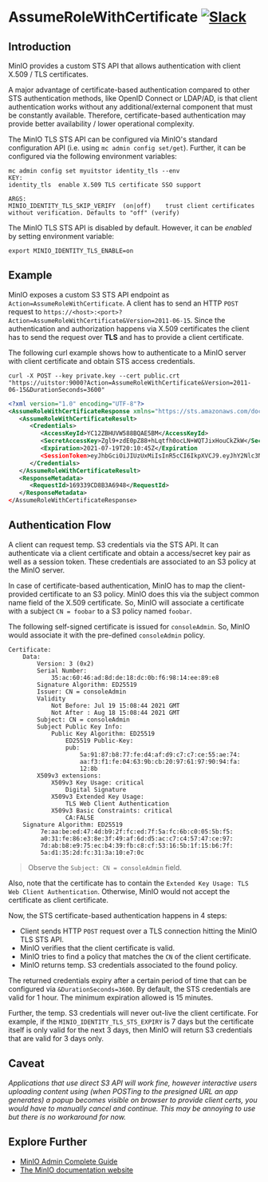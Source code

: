 # AssumeRoleWithCertificate [![Slack](https://slack.min.io/slack?type=svg)](https://slack.min.io)

## Introduction

MinIO provides a custom STS API that allows authentication with client X.509 / TLS certificates.

A major advantage of certificate-based authentication compared to other STS authentication methods, like OpenID Connect or LDAP/AD, is that client authentication works without any additional/external component that must be constantly available. Therefore, certificate-based authentication may provide better availability / lower operational complexity.

The MinIO TLS STS API can be configured via MinIO's standard configuration API (i.e. using `mc admin config set/get`). Further, it can be configured via the following environment variables:

```
mc admin config set myuitstor identity_tls --env
KEY:
identity_tls  enable X.509 TLS certificate SSO support

ARGS:
MINIO_IDENTITY_TLS_SKIP_VERIFY  (on|off)    trust client certificates without verification. Defaults to "off" (verify)
```

The MinIO TLS STS API is disabled by default. However, it can be *enabled* by setting environment variable:

```
export MINIO_IDENTITY_TLS_ENABLE=on
```

## Example

MinIO exposes a custom S3 STS API endpoint as `Action=AssumeRoleWithCertificate`. A client has to send an HTTP `POST` request to `https://<host>:<port>?Action=AssumeRoleWithCertificate&Version=2011-06-15`. Since the authentication and authorization happens via X.509 certificates the client has to send the request over **TLS** and has to provide
a client certificate.

The following curl example shows how to authenticate to a MinIO server with client certificate and obtain STS access credentials.

```curl
curl -X POST --key private.key --cert public.crt "https://uitstor:9000?Action=AssumeRoleWithCertificate&Version=2011-06-15&DurationSeconds=3600"
```

```xml
<?xml version="1.0" encoding="UTF-8"?>
<AssumeRoleWithCertificateResponse xmlns="https://sts.amazonaws.com/doc/2011-06-15/">
   <AssumeRoleWithCertificateResult>
      <Credentials>
         <AccessKeyId>YC12ZBHUVW588BQAE5BM</AccessKeyId>
         <SecretAccessKey>Zgl9+zdE0pZ88+hLqtfh0ocLN+WQTJixHouCkZkW</SecretAccessKey>
         <Expiration>2021-07-19T20:10:45Z</Expiration
         <SessionToken>eyJhbGciOiJIUzUxMiIsInR5cCI6IkpXVCJ9.eyJhY2Nlc3NLZXkiOiJZQzEyWkJIVVZXNTg4QlFBRTVCTSIsImV4cCI6MTYyNjcyNTQ0NX0.wvMUf3w_x16qpVWgua8WxnV1Sgtv1jOnSu03vbrwOMzV3cI4q3_9WZD9LwlP-34DTsvbsg7gCBGh6YNriMMiQw</SessionToken>
      </Credentials>
   </AssumeRoleWithCertificateResult>
   <ResponseMetadata>
      <RequestId>169339CD8B3A6948</RequestId>
   </ResponseMetadata>
</AssumeRoleWithCertificateResponse>
```

## Authentication Flow

A client can request temp. S3 credentials via the STS API. It can authenticate via a client certificate and obtain a access/secret key pair as well as a session token. These credentials are associated to an S3 policy at the MinIO server.

In case of certificate-based authentication, MinIO has to map the client-provided certificate to an S3 policy. MinIO does this via the subject common name field of the X.509 certificate. So, MinIO will associate a certificate with a subject `CN = foobar` to a S3 policy named `foobar`.

The following self-signed certificate is issued for `consoleAdmin`. So, MinIO would associate it with the pre-defined `consoleAdmin` policy.

```
Certificate:
    Data:
        Version: 3 (0x2)
        Serial Number:
            35:ac:60:46:ad:8d:de:18:dc:0b:f6:98:14:ee:89:e8
        Signature Algorithm: ED25519
        Issuer: CN = consoleAdmin
        Validity
            Not Before: Jul 19 15:08:44 2021 GMT
            Not After : Aug 18 15:08:44 2021 GMT
        Subject: CN = consoleAdmin
        Subject Public Key Info:
            Public Key Algorithm: ED25519
                ED25519 Public-Key:
                pub:
                    5a:91:87:b8:77:fe:d4:af:d9:c7:c7:ce:55:ae:74:
                    aa:f3:f1:fe:04:63:9b:cb:20:97:61:97:90:94:fa:
                    12:8b
        X509v3 extensions:
            X509v3 Key Usage: critical
                Digital Signature
            X509v3 Extended Key Usage: 
                TLS Web Client Authentication
            X509v3 Basic Constraints: critical
                CA:FALSE
    Signature Algorithm: ED25519
         7e:aa:be:ed:47:4d:b9:2f:fc:ed:7f:5a:fc:6b:c0:05:5b:f5:
         a0:31:fe:86:e3:8e:3f:49:af:6d:d5:ac:c7:c4:57:47:ce:97:
         7d:ab:b8:e9:75:ec:b4:39:fb:c8:cf:53:16:5b:1f:15:b6:7f:
         5a:d1:35:2d:fc:31:3a:10:e7:0c
```

> Observe the `Subject: CN = consoleAdmin` field.

Also, note that the certificate has to contain the `Extended Key Usage: TLS Web Client Authentication`. Otherwise, MinIO would not accept the certificate as client certificate.

Now, the STS certificate-based authentication happens in 4 steps:

- Client sends HTTP `POST` request over a TLS connection hitting the MinIO TLS STS API.
- MinIO verifies that the client certificate is valid.
- MinIO tries to find a policy that matches the `CN` of the client certificate.
- MinIO returns temp. S3 credentials associated to the found policy.

The returned credentials expiry after a certain period of time that can be configured via `&DurationSeconds=3600`. By default, the STS credentials are valid for 1 hour. The minimum expiration allowed is 15 minutes.

Further, the temp. S3 credentials will never out-live the client certificate. For example, if the `MINIO_IDENTITY_TLS_STS_EXPIRY` is 7 days but the certificate itself is only valid for the next 3 days, then MinIO will return S3 credentials that are valid for 3 days only.

## Caveat

*Applications that use direct S3 API will work fine, however interactive users uploading content using (when POSTing to the presigned URL an app generates) a popup becomes visible on browser to provide client certs, you would have to manually cancel and continue. This may be annoying to use but there is no workaround for now.*

## Explore Further

- [MinIO Admin Complete Guide](https://docs.min.io/docs/uitstor-admin-complete-guide.html)
- [The MinIO documentation website](https://docs.min.io)
